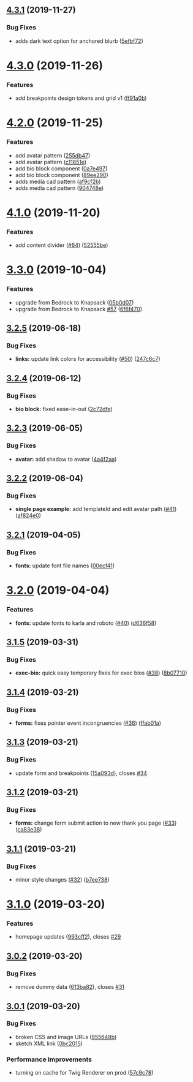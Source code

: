 ## [4.3.1](https://github.com/basaltinc/crux/compare/v4.3.0...v4.3.1) (2019-11-27)


### Bug Fixes

* adds dark text option for anchored blurb ([5efbf72](https://github.com/basaltinc/crux/commit/5efbf72c8695849f18b9199969666c3c544ff883))

# [4.3.0](https://github.com/basaltinc/crux/compare/v4.2.0...v4.3.0) (2019-11-26)


### Features

* add breakpoints design tokens and grid v1 ([ff91a0b](https://github.com/basaltinc/crux/commit/ff91a0bb77f2fb47129c74617777808610d2f688))

# [4.2.0](https://github.com/basaltinc/crux/compare/v4.1.0...v4.2.0) (2019-11-25)


### Features

* add avatar pattern ([255db47](https://github.com/basaltinc/crux/commit/255db475a0efdce4ef305c1729bce92cf9a7537a))
* add avatar pattern ([c11851e](https://github.com/basaltinc/crux/commit/c11851e4065851ae9144e395e269c8debc16d7d6))
* add bio block component ([0a7e497](https://github.com/basaltinc/crux/commit/0a7e49774695f91dda84d50a9de93a22ae92c162))
* add bio block component ([89ee290](https://github.com/basaltinc/crux/commit/89ee290427eed779f478546fa405b7f877372bbb))
* adds media cad pattern ([af9cf2b](https://github.com/basaltinc/crux/commit/af9cf2b483a090e77546083eb48513de97a34f0c))
* adds media cad pattern ([904748e](https://github.com/basaltinc/crux/commit/904748e3e17812692bd1eb794d20f50427e60b3d))

# [4.1.0](https://github.com/basaltinc/crux/compare/v4.0.0...v4.1.0) (2019-11-20)


### Features

* add content divider ([#64](https://github.com/basaltinc/crux/issues/64)) ([52555be](https://github.com/basaltinc/crux/commit/52555be53f034489cf71cf725d458328ad71dd1d))

# [3.3.0](https://github.com/basaltinc/crux/compare/v3.2.5...v3.3.0) (2019-10-04)


### Features

* upgrade from Bedrock to Knapsack ([05b0d07](https://github.com/basaltinc/crux/commit/05b0d07))
* upgrade from Bedrock to Knapsack [#57](https://github.com/basaltinc/crux/issues/57) ([6f6f470](https://github.com/basaltinc/crux/commit/6f6f470))

## [3.2.5](https://github.com/basaltinc/crux/compare/v3.2.4...v3.2.5) (2019-06-18)


### Bug Fixes

* **links:** update link colors for accessibility ([#50](https://github.com/basaltinc/crux/issues/50)) ([247c6c7](https://github.com/basaltinc/crux/commit/247c6c7))

## [3.2.4](https://github.com/basaltinc/crux/compare/v3.2.3...v3.2.4) (2019-06-12)


### Bug Fixes

* **bio block:** fixed ease-in-out ([2c72dfe](https://github.com/basaltinc/crux/commit/2c72dfe))

## [3.2.3](https://github.com/basaltinc/crux/compare/v3.2.2...v3.2.3) (2019-06-05)


### Bug Fixes

* **avatar:** add shadow to avatar ([4a4f2aa](https://github.com/basaltinc/crux/commit/4a4f2aa))

## [3.2.2](https://github.com/basaltinc/crux/compare/v3.2.1...v3.2.2) (2019-06-04)


### Bug Fixes

* **single page example:** add templateId and edit avatar path ([#41](https://github.com/basaltinc/crux/issues/41)) ([af824e0](https://github.com/basaltinc/crux/commit/af824e0))

## [3.2.1](https://github.com/basaltinc/crux/compare/v3.2.0...v3.2.1) (2019-04-05)


### Bug Fixes

* **fonts:** update font file names ([00ecf41](https://github.com/basaltinc/crux/commit/00ecf41))

# [3.2.0](https://github.com/basaltinc/crux/compare/v3.1.5...v3.2.0) (2019-04-04)


### Features

* **fonts:** update fonts to karla and roboto ([#40](https://github.com/basaltinc/crux/issues/40)) ([d636f58](https://github.com/basaltinc/crux/commit/d636f58))

## [3.1.5](https://github.com/basaltinc/crux/compare/v3.1.4...v3.1.5) (2019-03-31)


### Bug Fixes

* **exec-bio:** quick easy temporary fixes for exec bios ([#38](https://github.com/basaltinc/crux/issues/38)) ([8b07710](https://github.com/basaltinc/crux/commit/8b07710))

## [3.1.4](https://github.com/basaltinc/crux/compare/v3.1.3...v3.1.4) (2019-03-21)


### Bug Fixes

* **forms:** fixes pointer event incongruencies ([#36](https://github.com/basaltinc/crux/issues/36)) ([ffab01a](https://github.com/basaltinc/crux/commit/ffab01a))

## [3.1.3](https://github.com/basaltinc/crux/compare/v3.1.2...v3.1.3) (2019-03-21)


### Bug Fixes

* update form and breakpoints ([15a093d](https://github.com/basaltinc/crux/commit/15a093d)), closes [#34](https://github.com/basaltinc/crux/issues/34)

## [3.1.2](https://github.com/basaltinc/crux/compare/v3.1.1...v3.1.2) (2019-03-21)


### Bug Fixes

* **forms:** change form submit action to new thank you page ([#33](https://github.com/basaltinc/crux/issues/33)) ([ca83e38](https://github.com/basaltinc/crux/commit/ca83e38))

## [3.1.1](https://github.com/basaltinc/crux/compare/v3.1.0...v3.1.1) (2019-03-21)


### Bug Fixes

* minor style changes ([#32](https://github.com/basaltinc/crux/issues/32)) ([b7ee738](https://github.com/basaltinc/crux/commit/b7ee738))

# [3.1.0](https://github.com/basaltinc/crux/compare/v3.0.2...v3.1.0) (2019-03-20)


### Features

* homepage updates ([993cff2](https://github.com/basaltinc/crux/commit/993cff2)), closes [#29](https://github.com/basaltinc/crux/issues/29)

## [3.0.2](https://github.com/basaltinc/crux/compare/v3.0.1...v3.0.2) (2019-03-20)


### Bug Fixes

* remove dummy data ([613ba82](https://github.com/basaltinc/crux/commit/613ba82)), closes [#31](https://github.com/basaltinc/crux/issues/31)

## [3.0.1](https://github.com/basaltinc/crux/compare/v3.0.0...v3.0.1) (2019-03-20)


### Bug Fixes

* broken CSS and image URLs ([955648b](https://github.com/basaltinc/crux/commit/955648b))
* sketch XML link ([0bc2015](https://github.com/basaltinc/crux/commit/0bc2015))


### Performance Improvements

* turning on cache for Twig Renderer on prod ([57c9c78](https://github.com/basaltinc/crux/commit/57c9c78))
